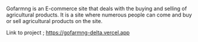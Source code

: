 Gofarmng is an E-commerce site that deals with the buying and selling of agricultural products. It is a site where numerous people can come and buy or sell agricultural products on the site.


Link to project ; https://gofarmng-delta.vercel.app
